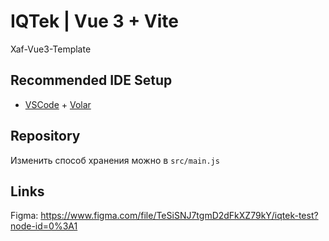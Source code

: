 # IQTek | Vue 3 + Vite

Xaf-Vue3-Template

## Recommended IDE Setup

- [VSCode](https://code.visualstudio.com/) + [Volar](https://marketplace.visualstudio.com/items?itemName=johnsoncodehk.volar)

## Repository

Изменить способ хранения можно в `src/main.js`

## Links

Figma: https://www.figma.com/file/TeSiSNJ7tgmD2dFkXZ79kY/iqtek-test?node-id=0%3A1
